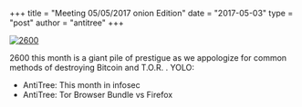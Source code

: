 +++
title =  "Meeting 05/05/2017 onion Edition"
date = "2017-05-03"
type = "post"
author = "antitree"
+++

[![2600](/images/2600_onion.png)](images/2600_onion.png)

2600 this month is a giant pile of prestigue as we appologize for common
methods of destroying Bitcoin and T.O.R. . YOLO:

* AntiTree: This month in infosec
* AntiTree: Tor Browser Bundle vs Firefox

